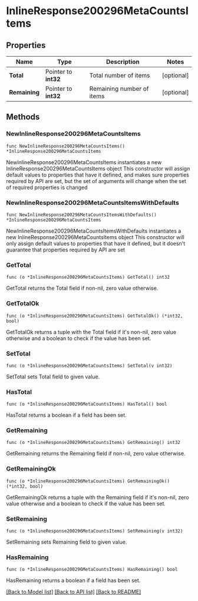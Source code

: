 # InlineResponse200296MetaCountsItems

## Properties

Name | Type | Description | Notes
------------ | ------------- | ------------- | -------------
**Total** | Pointer to **int32** | Total number of items | [optional] 
**Remaining** | Pointer to **int32** | Remaining number of items | [optional] 

## Methods

### NewInlineResponse200296MetaCountsItems

`func NewInlineResponse200296MetaCountsItems() *InlineResponse200296MetaCountsItems`

NewInlineResponse200296MetaCountsItems instantiates a new InlineResponse200296MetaCountsItems object
This constructor will assign default values to properties that have it defined,
and makes sure properties required by API are set, but the set of arguments
will change when the set of required properties is changed

### NewInlineResponse200296MetaCountsItemsWithDefaults

`func NewInlineResponse200296MetaCountsItemsWithDefaults() *InlineResponse200296MetaCountsItems`

NewInlineResponse200296MetaCountsItemsWithDefaults instantiates a new InlineResponse200296MetaCountsItems object
This constructor will only assign default values to properties that have it defined,
but it doesn't guarantee that properties required by API are set

### GetTotal

`func (o *InlineResponse200296MetaCountsItems) GetTotal() int32`

GetTotal returns the Total field if non-nil, zero value otherwise.

### GetTotalOk

`func (o *InlineResponse200296MetaCountsItems) GetTotalOk() (*int32, bool)`

GetTotalOk returns a tuple with the Total field if it's non-nil, zero value otherwise
and a boolean to check if the value has been set.

### SetTotal

`func (o *InlineResponse200296MetaCountsItems) SetTotal(v int32)`

SetTotal sets Total field to given value.

### HasTotal

`func (o *InlineResponse200296MetaCountsItems) HasTotal() bool`

HasTotal returns a boolean if a field has been set.

### GetRemaining

`func (o *InlineResponse200296MetaCountsItems) GetRemaining() int32`

GetRemaining returns the Remaining field if non-nil, zero value otherwise.

### GetRemainingOk

`func (o *InlineResponse200296MetaCountsItems) GetRemainingOk() (*int32, bool)`

GetRemainingOk returns a tuple with the Remaining field if it's non-nil, zero value otherwise
and a boolean to check if the value has been set.

### SetRemaining

`func (o *InlineResponse200296MetaCountsItems) SetRemaining(v int32)`

SetRemaining sets Remaining field to given value.

### HasRemaining

`func (o *InlineResponse200296MetaCountsItems) HasRemaining() bool`

HasRemaining returns a boolean if a field has been set.


[[Back to Model list]](../README.md#documentation-for-models) [[Back to API list]](../README.md#documentation-for-api-endpoints) [[Back to README]](../README.md)


